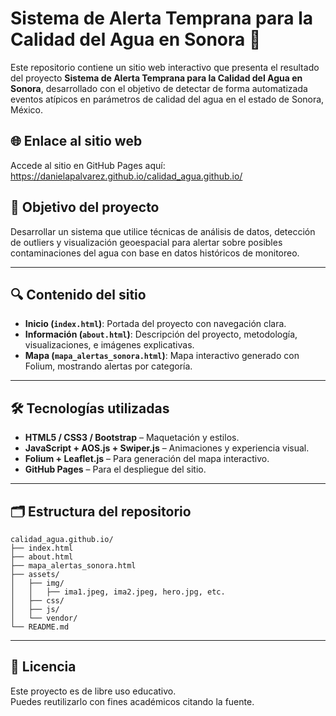# Sistema de Alerta Temprana para la Calidad del Agua en Sonora 🌊

Este repositorio contiene un sitio web interactivo que presenta el resultado del proyecto **Sistema de Alerta Temprana para la Calidad del Agua en Sonora**, desarrollado con el objetivo de detectar de forma automatizada eventos atípicos en parámetros de calidad del agua en el estado de Sonora, México.

## 🌐 Enlace al sitio web

Accede al sitio en GitHub Pages aquí:  
https://danielapalvarez.github.io/calidad_agua.github.io/

## 🧪 Objetivo del proyecto

Desarrollar un sistema que utilice técnicas de análisis de datos, detección de outliers y visualización geoespacial para alertar sobre posibles contaminaciones del agua con base en datos históricos de monitoreo.

---

## 🔍 Contenido del sitio

- **Inicio (`index.html`)**: Portada del proyecto con navegación clara.
- **Información (`about.html`)**: Descripción del proyecto, metodología, visualizaciones, e imágenes explicativas.
- **Mapa (`mapa_alertas_sonora.html`)**: Mapa interactivo generado con Folium, mostrando alertas por categoría.

---

## 🛠️ Tecnologías utilizadas

- **HTML5 / CSS3 / Bootstrap** – Maquetación y estilos.
- **JavaScript + AOS.js + Swiper.js** – Animaciones y experiencia visual.
- **Folium + Leaflet.js** – Para generación del mapa interactivo.
- **GitHub Pages** – Para el despliegue del sitio.

---

## 🗂️ Estructura del repositorio

```
calidad_agua.github.io/
├── index.html
├── about.html
├── mapa_alertas_sonora.html
├── assets/
│   ├── img/
│   │   ├── ima1.jpeg, ima2.jpeg, hero.jpg, etc.
│   ├── css/
│   ├── js/
│   └── vendor/
└── README.md
```

---

## 🧾 Licencia

Este proyecto es de libre uso educativo.  
Puedes reutilizarlo con fines académicos citando la fuente.
